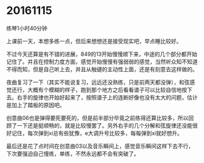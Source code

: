 # 20161115

练琴1小时40分钟

上课前一天，本想多练一点，但后来想想还是接受现实吧，早点睡比较好。

不过今天还算是有不错的进展，849的13开始慢慢顺下来，中途的几个部分都开始记住了。并且在控制力度方面，感觉开始慢慢有强弱弱的感觉，当然听众知不知道不得而知，但是自己听上去，并且从触键的主动性上面，还是有刻意去这样做的。

夜曲复习了一下（其实不能说复习，远远还没熟练，只是前两天都没弹），和弦感觉还行，大概有个模糊的样子，跑到那个地方之后看看谱子可以比较自信地按下去。右手的旋律也开始好起来了，按照谱子上的连断好像也没有太大的问题，估计是加上了踏板的原因吧。

创意曲06也是弹得要死要死的，但是前半部分毕竟之前练得还算比较多，所以回顾了一下还是挺顺畅的，就是比较慢罢了。另外右手的几个分解和弦旋律还没能很好记住，每次弹到xi总有些犹豫，e大调升号比较多，每每弹到xi就好想升。

最后还是花了点时间在创意曲03以及音乐瞬间上，感觉音乐瞬间这样下去不行，下次要强迫自己慢练，单练，不然永远都不会有突破了。
